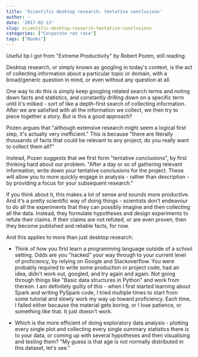 ```yaml
---
title: 'Scientific desktop research: tentative conclusions'
author: ~
date: '2017-02-13'
slug: scientific-desktop-research-tentative-conclusions
categories: ["Corporate rat race"]
tags: ["Books"]
---
```


Useful tip I got from "Extreme Productivity" by Robert Pozen, still reading.

Desktop research, or simply known as googling in today's context, is the act of collecting information about a particular topic or domain, with a broad/generic question in mind, or even without any question at all.

One way to do this is simply keep googling related search terms and noting down facts and statistics, and constantly drilling down on a specific term until it's milked - sort of like a depth-first search of collecting information. After we are satisfied with all the information we collect, we then try to piece together a story. But is this a good approach?

Pozen argues that "although extensive research might seem a logical first step, it's actually very inefficient." This is because "there are literally thousands of facts that could be relevant to any project; do you really want to collect them all?"

Instead, Pozen suggests that we first form "tentative conclusions", by first thinking hard about our problem. "After a day or so of gathering relevant information, write down your tentative conclusions for the project. These will allow you to more quickly engage in analysis - rather than description - by providing a focus for your subsequent research."

If you think about it, this makes a lot of sense and sounds more productive. And it's a pretty scientific way of doing things - scientists don't endeavour to do all the experiments that they can possibly imagine and then collecting all the data. Instead, they formulate hypotheses and design experiments to refute their claims. If their claims are not refuted, or are even proven, then they become published and reliable facts, for now.

And this applies to more than just desktop research:

* Think of how you first learn a programming language outside of a school setting. Odds are you "hacked" your way through to your current level of proficiency, by relying on Google and Stackoverflow. You were probably required to write some production or project code, had an idea, didn't work out, googled, and try again and again. Not going through things like "Basic data structures in Python" and work from thereon. I am definitely guilty of this - when I first started learning about Spark and writing PySpark code, I tried multiple times to start from some tutorial and slowly work my way up toward proficiency. Each time, I failed either because the material gets boring, or I lose patience, or something like that. It just doesn't work.
	
* Which is the more efficient of doing exploratory data analysis - plotting every single plot and collecting every single summary statistics there is to your data, or coming up with several hypotheses and then visualising and testing them? "My guess is that age is not normally distributed in this dataset, let's see."